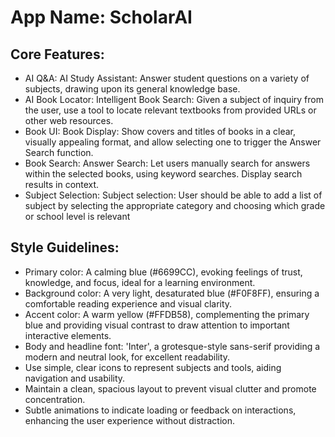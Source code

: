 # **App Name**: ScholarAI

## Core Features:

- AI Q&A: AI Study Assistant: Answer student questions on a variety of subjects, drawing upon its general knowledge base.
- AI Book Locator: Intelligent Book Search: Given a subject of inquiry from the user, use a tool to locate relevant textbooks from provided URLs or other web resources.
- Book UI: Book Display: Show covers and titles of books in a clear, visually appealing format, and allow selecting one to trigger the Answer Search function.
- Book Search: Answer Search: Let users manually search for answers within the selected books, using keyword searches. Display search results in context.
- Subject Selection: Subject selection: User should be able to add a list of subject by selecting the appropriate category and choosing which grade or school level is relevant

## Style Guidelines:

- Primary color: A calming blue (#6699CC), evoking feelings of trust, knowledge, and focus, ideal for a learning environment.
- Background color: A very light, desaturated blue (#F0F8FF), ensuring a comfortable reading experience and visual clarity.
- Accent color: A warm yellow (#FFDB58), complementing the primary blue and providing visual contrast to draw attention to important interactive elements.
- Body and headline font: 'Inter', a grotesque-style sans-serif providing a modern and neutral look, for excellent readability.
- Use simple, clear icons to represent subjects and tools, aiding navigation and usability.
- Maintain a clean, spacious layout to prevent visual clutter and promote concentration.
- Subtle animations to indicate loading or feedback on interactions, enhancing the user experience without distraction.